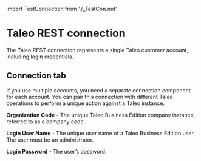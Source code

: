 import TestConnection from './_TestCon.md'

# Taleo REST connection 

<head>
  <meta name="guidename" content="Integration"/>
  <meta name="context" content="GUID-e32d6d0c-1fd1-4c60-af04-09736984daeb"/>
</head>


The Taleo REST connection represents a single Taleo customer account, including login credentials.

## Connection tab 

If you use multiple accounts, you need a separate connection component for each account. You can pair this connection with different Taleo operations to perform a unique action against a Taleo instance.

**Organization Code** - 
 The unique Taleo Business Edition company instance, referred to as a company code.
 
**Login User Name** - 
 The unique user name of a Taleo Business Edition user. The user must be an administrator.

**Login Password** - 
  The user’s password.

  <TestConnection />